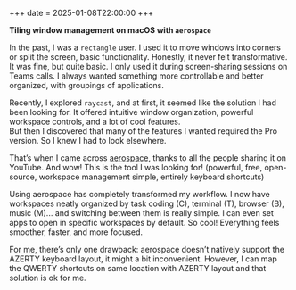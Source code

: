 +++
date = 2025-01-08T22:00:00
+++

**Tiling window management on macOS with `aerospace`**

In the past, I was a `rectangle` user. I used it to move windows into corners or split the screen, basic functionality. Honestly, it never felt transformative. It was fine, but quite basic. I only used it during screen-sharing sessions on Teams calls. I always wanted something more controllable and better organized, with groupings of applications.

Recently, I explored `raycast`, and at first, it seemed like the solution I had been looking for. It offered intuitive window organization, powerful workspace controls, and a lot of cool features.  
But then I discovered that many of the features I wanted required the Pro version. So I knew I had to look elsewhere.

That’s when I came across [aerospace](https://github.com/nikitabobko/aerospace), thanks to all the people sharing it on YouTube. And wow! This is the tool I was looking for! (powerful, free, open-source, workspace management simple, entirely keyboard shortcuts)

Using aerospace has completely transformed my workflow. I now have workspaces neatly organized by task coding (C), terminal (T), browser (B), music (M)... and switching between them is really simple. I can even set apps to open in specific workspaces by default. So cool! Everything feels smoother, faster, and more focused.

For me, there’s only one drawback: aerospace doesn’t natively support the AZERTY keyboard layout, it might a bit inconvenient. However, I can map the QWERTY shortcuts on same location with AZERTY layout and that solution is ok for me.
